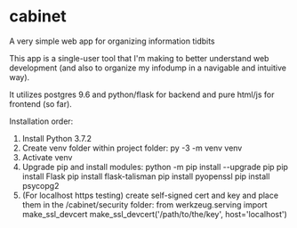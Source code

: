 # cabinet
A very simple web app for organizing information tidbits

This app is a single-user tool that I'm making to better understand web development (and also to organize my infodump in a navigable and intuitive way).

It utilizes postgres 9.6 and python/flask for backend and pure html/js for frontend (so far).

Installation order:
1) Install Python 3.7.2
2) Create venv folder within project folder: py -3 -m venv venv
3) Activate venv
4) Upgrade pip and install modules:
	python -m pip install --upgrade pip
	pip install Flask
	pip install flask-talisman
	pip install pyopenssl
	pip install psycopg2
5) (For localhost https testing) create self-signed cert and key and place them in the /cabinet/security folder:
	from werkzeug.serving import make_ssl_devcert
	make_ssl_devcert('/path/to/the/key', host='localhost')